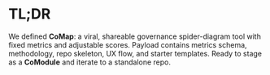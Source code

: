 # TL;DR

We defined **CoMap**: a viral, shareable governance spider-diagram tool with fixed metrics and adjustable scores. 
Payload contains metrics schema, methodology, repo skeleton, UX flow, and starter templates. 
Ready to stage as a **CoModule** and iterate to a standalone repo.


